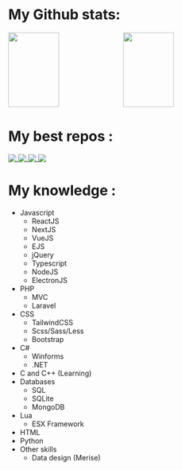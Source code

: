 <h1>My Github stats: </h1>
<div>
    <img height="150px" width="45%" src='https://github-readme-stats.vercel.app/api?username=Kunah&count_private=true&bg_color=0d1117&text_color=E5E7EB&title_color=01acfb&border_color=4B5563'/>
    <img height="150px" width="45%" src='https://github-readme-stats.vercel.app/api/top-langs/?username=Kunah&layout=compact&bg_color=0d1117&title_color=01acfb&text_color=E5E7EB&border_color=4B5563'/>
</div>
<h1>My best repos : </h1>
<span>
    <a href="https://github.com/Kunah/Cpp-Winforms-App">
        <img align="top" src="https://github-readme-stats.vercel.app/api/pin/?username=Kunah&repo=Cpp-Winforms-App&bg_color=0d1117&title_color=01acfb&text_color=E5E7EB&border_color=4B5563"/>
    </a>
    <a href="https://github.com/Kunah/discord.js-bot-template">
        <img align="top" src="https://github-readme-stats.vercel.app/api/pin/?username=Kunah&repo=discord.js-bot-template&bg_color=0d1117&title_color=01acfb&text_color=E5E7EB&border_color=4B5563" />
    </a>
    <a href="https://github.com/Kunah/karma">
        <img align="top" src="https://github-readme-stats.vercel.app/api/pin/?username=Kunah&repo=karma&bg_color=0d1117&title_color=01acfb&text_color=E5E7EB&border_color=4B5563" />
    </a>
    <a href="https://github.com/Kunah/ATM">
        <img align="top" src="https://github-readme-stats.vercel.app/api/pin/?username=Kunah&repo=ATM&bg_color=0d1117&title_color=01acfb&text_color=E5E7EB&border_color=4B5563" />
    </a>
</span>

<h1>My knowledge : </h1>
<ul>
    <li>Javascript
        <ul>
            <li>ReactJS</li>
            <li>NextJS</li>
            <li>VueJS</li>
            <li>EJS</li>
            <li>jQuery</li>
            <li>Typescript</li>
            <li>NodeJS</li>
            <li>ElectronJS</li>
        </ul>
    </li>
    <li>PHP
        <ul>
            <li>MVC</li>
            <li>Laravel</li>
        </ul>
    </li>
    <li>CSS
        <ul>
            <li>TailwindCSS</li>
            <li>Scss/Sass/Less</li>
            <li>Bootstrap</li>
        </ul>
    </li>
    <li>C#
        <ul>
            <li>Winforms</li>
            <li>.NET</li>
        </ul>
    </li>
    <li>C and C++ (Learning)</li>
    <li> Databases
        <ul>
            <li>SQL</li>
            <li>SQLite</li>
            <li>MongoDB</li>
        </ul>
    </li>
    <li>Lua
        <ul>
            <li>ESX Framework</li>
        </ul>
    </li>
    <li>HTML</li>
    <li>Python</li>
    <li> Other skills
        <ul>
            <li>Data design (Merise)</li>
        </ul>
    </li>
</ul> 
